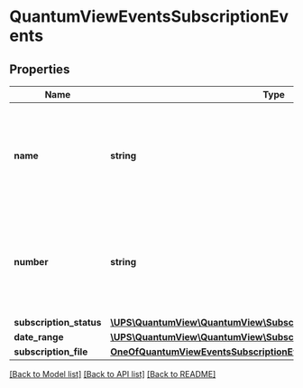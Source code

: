 # QuantumViewEventsSubscriptionEvents

## Properties
Name | Type | Description | Notes
------------ | ------------- | ------------- | -------------
**name** | **string** | A name uniquely defined associated to the Subscription ID, for each subscription.� Required if the SubscriptionEvents container is present. | [optional] 
**number** | **string** | A number uniquely defined associated to the Subscriber ID, for each subscription.� Required if the SubscriptionEvents container is present. | [optional] 
**subscription_status** | [**\UPS\QuantumView\QuantumView\SubscriptionEventsSubscriptionStatus**](SubscriptionEventsSubscriptionStatus.md) |  | 
**date_range** | [**\UPS\QuantumView\QuantumView\SubscriptionEventsDateRange**](SubscriptionEventsDateRange.md) |  | [optional] 
**subscription_file** | [**OneOfQuantumViewEventsSubscriptionEventsSubscriptionFile**](OneOfQuantumViewEventsSubscriptionEventsSubscriptionFile.md) |  | [optional] 

[[Back to Model list]](../../README.md#documentation-for-models) [[Back to API list]](../../README.md#documentation-for-api-endpoints) [[Back to README]](../../README.md)

